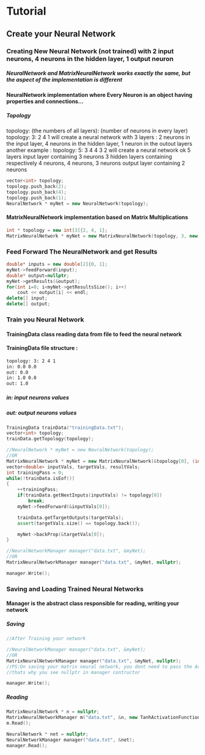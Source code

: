 # Tutorial

## Create your Neural Network

### Creating New Neural Network (not trained) with 2 input neurons, 4 neurons in the hidden layer, 1 output neuron

##### NeuralNetwork and MatrixNeuralNetwork works exactly the same, but the aspect of the implementation is different

#### NeuralNetwork implementation where Every Neuron is an object  having properties and connections...

##### Topology
topology: (the numbers of all layers): (number of neurons in every layer)
topology: 3: 2 4 1
will create a neural network with 3 layers :
2 neurons in the input layer, 4 neurons in the hidden layer, 1 neuron in the outout layers
another example :
topology: 5: 3 4 4 3 2
will create a neural network ok 5 layers
input layer containing 3 neurons
3 hidden layers containing respectively 4 neurons, 4 neurons, 3 neurons
output layer containing 2 neurons


```C++
vector<int> topology;
topology.push_back(2);
topology.push_back(4);
topology.push_back(1);
NeuralNetwork * myNet = new NeuralNetwork(topology);
```

#### MatrixNeuralNetwork implementation based on Matrix Multiplications

```C++
int * topology = new int[3]{2, 4, 1};
MatrixNeuralNetwork * myNet = new MatrixNeuralNetwork(topology, 3, new TanhActivationFunction());
```

### Feed Forward The NeuralNetwork and get Results

```C++
double* inputs = new double[2]{0, 1};
myNet->feedForward(input);
double* output=nullptr;
myNet->getResults(&output);
for(int i=0; i<myNet->getResultsSize(); i++)
    cout << output[i] << endl;
delete[] input;
delete[] output;
```
### Train you Neural Network

#### TrainingData class reading data from file to feed the neural network

#### TrainingData file structure :

```txt
topology: 3: 2 4 1
in: 0.0 0.0
out: 0.0
in: 1.0 0.0
out: 1.0
```

##### in: input neurons values
##### out: output neurons values

```C++
TrainingData trainData("trainingData.txt");
vector<int> topology;
trainData.getTopology(topology);

//NeuralNetwork * myNet = new NeuralNetwork(topology);
//OR
MatrixNeuralNetwork * myNet = new MatrixNeuralNetwork(&topology[0], (int)topology.size(), new TanhActivationFunction());
vector<double> inputVals, targetVals, resultVals;
int trainingPass = 0;
while(!trainData.isEof())
{
    ++trainingPass;
    if(trainData.getNextInputs(inputVals) != topology[0])
        break;
    myNet->feedForward(&inputVals[0]);

    trainData.getTargetOutputs(targetVals);
    assert(targetVals.size() == topology.back());

    myNet->backProp(&targetVals[0]);
}

//NeuralNetworkManager manager("data.txt", &myNet);
//OR
MatrixNeuralNetworkManager manager("data.txt", &myNet, nullptr);

manager.Write();
```

### Saving and Loading Trained Neural Networks

#### Manager is the abstract class responsible for reading, writing your network

##### Saving

```C++
//After Training your network

//NeuralNetworkManager manager("data.txt", &myNet);
//OR
MatrixNeuralNetworkManager manager("data.txt", &myNet, nullptr);
//PS:On saving your matrix neural network, you dont need to pass the Activation Function Object to the manager
//thats why you see nullptr in manager contructor

manager.Write();
```
##### Reading

```C++
MatrixNeuralNetwork * n = nullptr;
MatrixNeuralNetworkManager m("data.txt", &n, new TanhActivationFunction());
m.Read();

NeuralNetwork * net = nullptr;
NeuralNetworkManager manager("data.txt", &net);
manager.Read();
```


